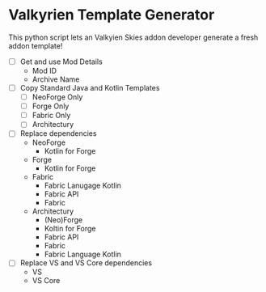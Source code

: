 # Valkyrien Template Generator

This python script lets an Valkyien Skies addon developer generate a fresh addon template!

- [ ] Get and use Mod Details
    - Mod ID
    - Archive Name
- [ ] Copy Standard Java and Kotlin Templates
    - [ ] NeoForge Only
    - [ ] Forge Only
    - [ ] Fabric Only
    - [ ] Architectury
- [ ] Replace dependencies
    - NeoForge
        - Kotlin for Forge
    - Forge
        - Kotlin for Forge
    - Fabric
        - Fabric Lanugage Kotlin
        - Fabric API
        - Fabric
    - Architectury
        - (Neo)Forge
        - Koltin for Forge
        - Fabric API
        - Fabric
        - Fabric Language Kotlin
- [ ] Replace VS and VS Core dependencies
    - VS
    - VS Core
